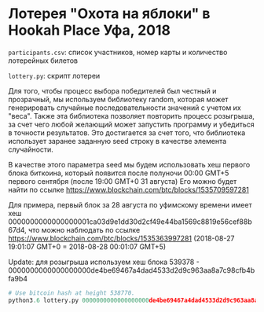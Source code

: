 # Лотерея "Охота на яблоки" в Hookah Place Уфа, 2018

`participants.csv`: список участников, номер карты и количество лотерейных билетов

`lottery.py`: скрипт лотереи

Для того, чтобы процесс выбора победителей был честный и прозрачный, мы используем библиотеку random, которая может генерировать случайные последовательности значений с учетом их "веса". Также эта библиотека позволяет повторить процесс розыгрыша, за счет чего любой желающий может запустить программу и убедиться в точности результатов.
Это достигается за счет того, что библиотека использует заранее заданную seed строку в качестве элемента случайности.

В качестве этого параметра seed мы будем использовать хеш первого блока биткоина, который появится после полуночи 00:00 GMT+5 первого сентября (после 19:00 GMT+0 31 августа)
Его можно будет найти по ссылке https://www.blockchain.com/btc/blocks/1535709597281

Для примера, первый блок за 28 августа по уфимскому времени имеет хеш 0000000000000000001ca03d9e1dd30d2cf49e44ba1569c8819e56cef88b67d4, что можно наблюдать по ссылке https://www.blockchain.com/btc/blocks/1535363997281 (2018-08-27 19:01:07 GMT+0 = 2018-08-28 00:01:07 GMT+5)

Update: для розыгрыша используем хеш блока 539378 - 0000000000000000000de4be69467a4dad4533d2d9c963aa8a7c98cfb4bfa9b4

```python
# Use bitcoin hash at height 538770.
python3.6 lottery.py 0000000000000000000de4be69467a4dad4533d2d9c963aa8a7c98cfb4bfa9b4
```
